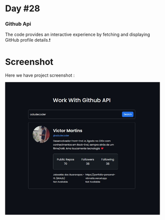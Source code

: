 # Day #28

### Github Api
The code provides an interactive experience by fetching and displaying GitHub profile details.❗️

# Screenshot
Here we have project screenshot :

![screenshot](screenshot.png)